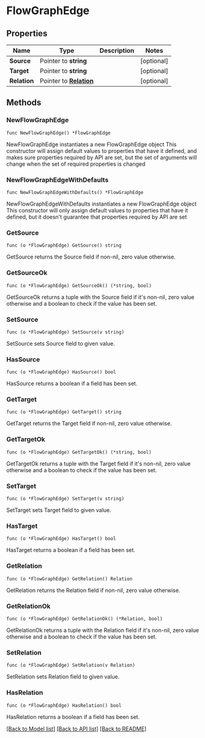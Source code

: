 # FlowGraphEdge

## Properties

Name | Type | Description | Notes
------------ | ------------- | ------------- | -------------
**Source** | Pointer to **string** |  | [optional] 
**Target** | Pointer to **string** |  | [optional] 
**Relation** | Pointer to [**Relation**](Relation.md) |  | [optional] 

## Methods

### NewFlowGraphEdge

`func NewFlowGraphEdge() *FlowGraphEdge`

NewFlowGraphEdge instantiates a new FlowGraphEdge object
This constructor will assign default values to properties that have it defined,
and makes sure properties required by API are set, but the set of arguments
will change when the set of required properties is changed

### NewFlowGraphEdgeWithDefaults

`func NewFlowGraphEdgeWithDefaults() *FlowGraphEdge`

NewFlowGraphEdgeWithDefaults instantiates a new FlowGraphEdge object
This constructor will only assign default values to properties that have it defined,
but it doesn't guarantee that properties required by API are set

### GetSource

`func (o *FlowGraphEdge) GetSource() string`

GetSource returns the Source field if non-nil, zero value otherwise.

### GetSourceOk

`func (o *FlowGraphEdge) GetSourceOk() (*string, bool)`

GetSourceOk returns a tuple with the Source field if it's non-nil, zero value otherwise
and a boolean to check if the value has been set.

### SetSource

`func (o *FlowGraphEdge) SetSource(v string)`

SetSource sets Source field to given value.

### HasSource

`func (o *FlowGraphEdge) HasSource() bool`

HasSource returns a boolean if a field has been set.

### GetTarget

`func (o *FlowGraphEdge) GetTarget() string`

GetTarget returns the Target field if non-nil, zero value otherwise.

### GetTargetOk

`func (o *FlowGraphEdge) GetTargetOk() (*string, bool)`

GetTargetOk returns a tuple with the Target field if it's non-nil, zero value otherwise
and a boolean to check if the value has been set.

### SetTarget

`func (o *FlowGraphEdge) SetTarget(v string)`

SetTarget sets Target field to given value.

### HasTarget

`func (o *FlowGraphEdge) HasTarget() bool`

HasTarget returns a boolean if a field has been set.

### GetRelation

`func (o *FlowGraphEdge) GetRelation() Relation`

GetRelation returns the Relation field if non-nil, zero value otherwise.

### GetRelationOk

`func (o *FlowGraphEdge) GetRelationOk() (*Relation, bool)`

GetRelationOk returns a tuple with the Relation field if it's non-nil, zero value otherwise
and a boolean to check if the value has been set.

### SetRelation

`func (o *FlowGraphEdge) SetRelation(v Relation)`

SetRelation sets Relation field to given value.

### HasRelation

`func (o *FlowGraphEdge) HasRelation() bool`

HasRelation returns a boolean if a field has been set.


[[Back to Model list]](../README.md#documentation-for-models) [[Back to API list]](../README.md#documentation-for-api-endpoints) [[Back to README]](../README.md)


